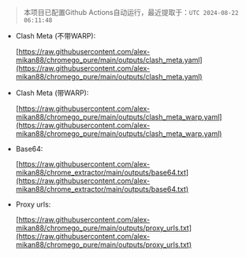 > 本项目已配置Github Actions自动运行，最近提取于：`UTC 2024-08-22 06:11:48`

- Clash Meta (不带WARP):
  
  [https://raw.githubusercontent.com/alex-mikan88/chromego_pure/main/outputs/clash_meta.yaml](https://raw.githubusercontent.com/alex-mikan88/chromego_pure/main/outputs/clash_meta.yaml)

- Clash Meta (带WARP):
  
  [https://raw.githubusercontent.com/alex-mikan88/chromego_pure/main/outputs/clash_meta_warp.yaml](https://raw.githubusercontent.com/alex-mikan88/chromego_pure/main/outputs/clash_meta_warp.yaml)

- Base64:

  [https://raw.githubusercontent.com/alex-mikan88/chrome_extractor/main/outputs/base64.txt](https://raw.githubusercontent.com/alex-mikan88/chrome_extractor/main/outputs/base64.txt)

- Proxy urls:

  [https://raw.githubusercontent.com/alex-mikan88/chromego_pure/main/outputs/proxy_urls.txt](https://raw.githubusercontent.com/alex-mikan88/chromego_pure/main/outputs/proxy_urls.txt)
  

